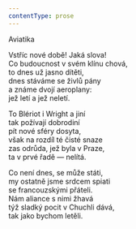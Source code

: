 ```yaml
---
contentType: prose
---
```


<section>

Aviatika

Vstříc nové době! Jaká slova!  
Co budoucnost v svém klínu chová,  
to dnes už jasno dítěti,  
dnes stáváme se živlů pány  
a známe dvojí aeroplany:  
jež letí a jež neletí.

</section>

<section>

To Blériot i Wright a jiní  
tak požívají dobrodiní  
pít nové sféry dosyta,  
však na rozdíl té čisté snaze  
zas odrůda, jež byla v Praze,  
ta v prvé řadě — nelítá.

</section>

<section>

Co není dnes, se může státi,  
my ostatně jsme srdcem spiati  
se francouzskými přáteli.  
Nám aliance s nimi žhavá  
týž sladký pocit v Chuchli dává,  
tak jako bychom letěli.

</section>
